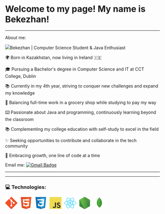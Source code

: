 
# Welcome to my page! My name is Bekezhan!

---

 About me:

<img src="https://media.giphy.com/media/WUlplcMpOCEmTGBtBW/giphy.gif" width="30px">Bekezhan | Computer Science Student & Java Enthusiast 

🌍 Born in Kazakhstan, now living in Ireland 🇮🇪

🎓 Pursuing a Bachelor's degree in Computer Science and IT at CCT College, Dublin

📚 Currently in my 4th year, striving to conquer new challenges and expand my knowledge

💼 Balancing full-time work in a grocery shop while studying to pay my way

⌨️ Passionate about Java and programming, continuously learning beyond the classroom

📚 Complementing my college education with self-study to excel in the field

✨ Seeking opportunities to contribute and collaborate in the tech community

🌱 Embracing growth, one line of code at a time


 Email me: [![Gmail Badge](https://img.shields.io/badge/-Gmail-red?style=flat&logo=Gmail&logoColor=white)](mailto:abdykarimovbekezhan@gmail.com)

---

---

### 💻 Technologies:

<div>
  <img src="https://github.com/devicons/devicon/blob/master/icons/git/git-original.svg" title="git" alt="git" width="40" height="40"/>&nbsp
  <img src="https://github.com/devicons/devicon/blob/master/icons/html5/html5-original.svg" title="html5" alt="html5" width="40" height="40"/>&nbsp
  <img src="https://github.com/devicons/devicon/blob/master/icons/css3/css3-original.svg" title="css" alt="css" width="40" height="40"/>&nbsp
  <img src="https://github.com/devicons/devicon/blob/master/icons/javascript/javascript-original.svg" title="javascript" alt="javascript" width="40" height="40"/>&nbsp
  <img src="https://github.com/devicons/devicon/blob/master/icons/react/react-original.svg" title="reactjs" alt="reactjs" width="40" height="40"/>&nbsp
  <img src="https://github.com/devicons/devicon/blob/master/icons/nodejs/nodejs-original.svg" title="nodejs" alt="nodejs" width="40" height="40"/>&nbsp
  <img src="https://github.com/devicons/devicon/blob/master/icons/mongodb/mongodb-original.svg" title="mongodb" alt="mongodb" width="40" height="40"/>&nbsp
</div>
